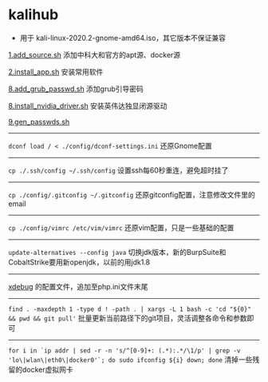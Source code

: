 # kalihub

- 用于 kali-linux-2020.2-gnome-amd64.iso，其它版本不保证兼容

[1.add_source.sh](./1.add_source.sh) 添加中科大和官方的apt源、docker源

[2.install_app.sh](./2.install_app.sh) 安装常用软件

[8.add_grub_passwd.sh](./8.add_grub_passwd.sh) 添加grub引导密码

[8.install_nvidia_driver.sh](./8.install_nvidia_driver.sh) 安装英伟达独显闭源驱动

[9.gen_passwds.sh](./9.gen_passwds.sh)

---

`dconf load / < ./config/dconf-settings.ini` 还原Gnome配置

---

`cp ./.ssh/config ~/.ssh/config` 设置ssh每60秒重连，避免超时挂了

---

`cp ./config/.gitconfig ~/.gitconfig` 还原gitconfig配置，注意修改文件里的email

---

`cp ./config/vimrc /etc/vim/vimrc` 还原vim配置，只是一些基础的配置

---

`update-alternatives --config java` 切换jdk版本，新的BurpSuite和CobaltStrike要用新openjdk，以前的用jdk1.8

---

[xdebug](./config/php.ini) 的配置文件，追加至php.ini文件末尾

---

`find . -maxdepth 1 -type d ! -path . | xargs -L 1 bash -c 'cd "${0}" && pwd && git pull'` 批量更新当前路径下的git项目，灵活调整各命令和参数即可

---

```for i in `ip addr | sed -r -n 's/^[0-9]+: (.*):.*/\1/p' | grep -v 'lo\|wlan\|eth0\|docker0'`; do sudo ifconfig ${i} down; done``` 清掉一些残留的docker虚拟网卡
